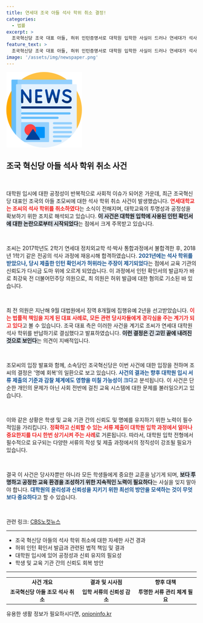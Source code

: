 ```yaml
---
title: 연세대 조국 아들 석사 학위 취소 결정!
categories:
  - 법률
excerpt: >
  조국혁신당 조국 대표 아들, 허위 인턴증명서로 대학원 입학한 사실이 드러나 연세대가 석사 학위를 취소했다. 최강욱 전 의원과의 연관성이 논란의 중심에 서 있다. 이 사건의 배후와 파장은 과연 얼마나 클까?
feature_text: >
  조국혁신당 조국 대표 아들, 허위 인턴증명서로 대학원 입학한 사실이 드러나 연세대가 석사 학위를 취소했다. 최강욱 전 의원과의 연관성이 논란의 중심에 서 있다. 이 사건의 배후와 파장은 과연 얼마나 클까?
image: '/assets/img/newspaper.png'
---
```


<p><img src="/assets/img/newspaper.png" alt="kimp 속보" /></p>

<h2 data-ke-size="size26">조국 혁신당 아들 석사 학위 취소 사건</h2>

<p data-ke-size="size16">&nbsp;</p>

<p>대학원 입시에 대한 공정성이 반복적으로 사회적 이슈가 되어온 가운데, 최근 조국혁신당 대표인 조국의 아들 조모씨에 대한 석사 학위 취소 사건이 발생했습니다. <b><span style="color: #ee2323;">연세대학교는 조씨의 석사 학위를 취소하였다</span></b>는 소식이 전해지며, 대학교육의 투명성과 공정성을 확보하기 위한 조치로 해석되고 있습니다. <b><span style="background-color: #21538527;">이 사건은 대학원 입학에 사용된 인턴 확인서에 대한 논란으로부터 시작되었다</span></b>는 점에서 크게 주목받고 있습니다.</p>

<p data-ke-size="size16">&nbsp;</p>

<p>조씨는 2017학년도 2학기 연세대 정치외교학 석·박사 통합과정에서 불합격한 후, 2018년 1학기 같은 전공의 석사 과정에 재응시해 합격하였습니다. <b><span style="color: #1a5490;">2021년에는 석사 학위를 받았으나, 당시 제출한 인턴 확인서가 허위라는 주장이 제기되었다</span></b>는 점에서 교육 기관의 신뢰도가 다시금 도마 위에 오르게 되었습니다. 이 과정에서 인턴 확인서의 발급자가 바로 최강욱 전 더불어민주당 의원으로, 최 의원은 허위 발급에 대한 혐의로 기소된 바 있습니다.</p>

<p data-ke-size="size16">&nbsp;</p>

<p>최 전 의원은 지난해 9월 대법원에서 징역 8개월에 집행유예 2년을 선고받았습니다. <b><span style="color: #ee2323;">이는 법률적 책임을 지게 된 대표 사례로, 모든 관련 당사자들에게 경각심을 주는 계기가 되고 있다</span></b>고 볼 수 있습니다. 조국 대표 측은 이러한 사건을 계기로 조씨가 연세대 대학원 석사 학위를 반납하기로 결심했다고 발표하였습니다. <b><span style="background-color: #21538527;">이런 결정은 긴 고민 끝에 내려진 것으로 보인다</span></b>는 의견이 지배적입니다.</p>

<p data-ke-size="size16">&nbsp;</p>

<p>조모씨의 입장 발표와 함께, 소속당인 조국혁신당은 이번 사건에 대한 입장을 전하며 조씨의 결정은 '명예 회복'의 일환으로 보고 있습니다. <b><span style="color: #1a5490;">사건의 결과는 향후 대학원 입시 서류 제출의 기준과 감찰 체계에도 영향을 미칠 가능성이 크다</span></b>고 분석됩니다. 이 사건은 단순한 개인의 문제가 아닌 사회 전반에 걸친 교육 시스템에 대한 문제를 불러일으키고 있습니다.</p>

<p data-ke-size="size16">&nbsp;</p>

<p>이와 같은 상황은 학생 및 교육 기관 간의 신뢰도 및 명예를 유지하기 위한 노력이 필수적임을 가리킵니다. <b><span style="color: #ee2323;">정확하고 신뢰할 수 있는 서류 제출이 대학원 입학 과정에서 얼마나 중요한지를 다시 한번 상기시켜 주는 사례</span></b>로 거론됩니다. 따라서, 대학원 입학 전형에서 필수적으로 요구되는 다양한 서류의 작성 및 제출 과정에서의 정직성이 강조될 필요가 있습니다.</p>

<p data-ke-size="size16">&nbsp;</p>

<p>결국 이 사건은 당사자뿐만 아니라 모든 학생들에게 중요한 교훈을 남기게 되며, <b><span style="background-color: #21538527;">보다 투명하고 공정한 교육 환경을 조성하기 위한 지속적인 노력이 필요하다</span></b>는 사실을 잊지 말아야 합니다. <b><span style="color: #1a5490;">대학원의 윤리성과 신뢰성을 지키기 위한 최선의 방안을 모색하는 것이 무엇보다 중요하다</span></b>고 할 수 있습니다.</p>

<p data-ke-size="size16">&nbsp;</p>

<p>관련 링크: <a href="https://url.kr/b71afn">CBS노컷뉴스</a> </p>

<hr>

<ul>
    <li>조국 혁신당 아들의 석사 학위 취소에 대한 자세한 사건 경과</li>
    <li>허위 인턴 확인서 발급과 관련된 법적 책임 및 결과</li>
    <li>대학원 입시에 있어 공정성과 신뢰 유지의 필요성</li>
    <li>학생 및 교육 기관 간의 신뢰도 회복 방안</li>
</ul>

<hr>

<table>
    <tr>
        <td style="text-align: center; height: 17px;"><b>사건 개요</b></td>
        <td style="text-align: center; height: 17px;"><b>결과 및 시사점</b></td>
        <td style="text-align: center; height: 17px;"><b>향후 대책</b></td>
    </tr>
    <tr>
        <td style="text-align: center; height: 17px;"><b>조국혁신당 아들 조모 석사 취소</b></td>
        <td style="text-align: center; height: 17px;"><b>입학 서류의 신뢰성 감소</b></td>
        <td style="text-align: center; height: 17px;"><b>투명한 서류 관리 체계 필요</b></td>
    </tr>
</table>
유용한 생활 정보가 필요하시다면, <a href="https://onioninfo.kr" rel="dofollow">onioninfo.kr</a>


